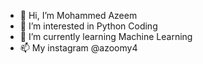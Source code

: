- 👋 Hi, I’m Mohammed Azeem
- 👀 I’m interested in Python Coding  
- 🌱 I’m currently learning Machine Learning
- 📫 My instagram @azoomy4
